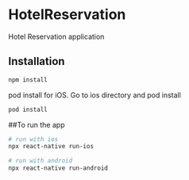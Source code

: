 # HotelReservation
Hotel Reservation application
## Installation
```bash
npm install
```

pod install for iOS. Go to ios directory and pod install

```bash
pod install
```


##To run the app
```bash
# run with ios
npx react-native run-ios
```

```bash
# run with android
npx react-native run-android
```

